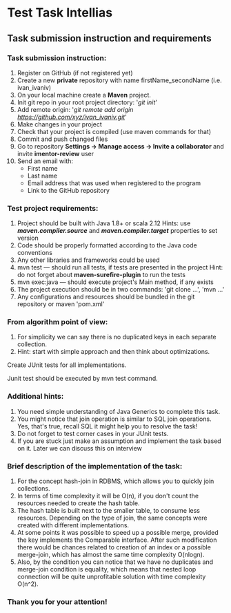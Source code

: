 # Test Task Intellias

## Task submission instruction and requirements

### Task submission instruction:

1. Register on GitHub (if not registered yet)
2. Create a new **private** repository with name firstName_secondName (i.e. ivan_ivaniv)
3. On your local machine create a **Maven** project.
4. Init git repo in your root project directory: '*git init*'
5. Add remote origin: '*git remote add origin https://github.com/xyz/ivan_ivaniv.git*'
6. Make changes in your project
7. Check that your project is compiled (use maven commands for that)
8. Commit and push changed files
9. Go to repository **Settings -> Manage access -> Invite a collaborator**
and invite **imentor-review** user
10. Send an email with:
    - First name
    - Last name
    - Email address that was used when registered to the program
    - Link to the GitHub repository

### Test project requirements:

1. Project should be built with Java 1.8+ or scala 2.12
Hints: use ***maven.compiler.source*** and ***maven.compiler.target*** properties to set version
2. Code should be properly formatted according to the Java code conventions
3. Any other libraries and frameworks could be used
4. mvn test — should run all tests, if tests are presented in the project
Hint: do not forget about **maven-surefire-plugin** to run the tests
5. mvn exec:java — should execute project's Main method, if any exists
6. The project execution should be in two commands: 'git clone ...', 'mvn ...'
7. Any configurations and resources should be bundled in the git repository or maven 'pom.xml'

### From algorithm point of view:

1. For simplicity we can say there is no duplicated keys in each separate collection.
2. Hint: start with simple approach and then think about optimizations.

Create JUnit tests for all implementations.

Junit test should be executed by mvn test command.

### Additional hints:

1. You need simple understanding of Java Generics to complete this task.
2. You might notice that join operation is similar to SQL join operations. Yes, that's true, recall SQL it might help you to resolve the task!
3. Do not forget to test corner cases in your JUnit tests.
4. If you are stuck just make an assumption and implement the task based on it. Later we can discuss this on interview

### Brief description of the implementation of the task:

1. For the concept hash-join in RDBMS, which allows you to quickly join collections. 
2. In terms of time complexity it will be O(n), if you don't count the resources needed to create the hash table. 
3. The hash table is built next to the smaller table, to consume less resources. Depending on the type of join, the same concepts were created with different implementations. 
4. At some points it was possible to speed up a possible merge, provided the key implements the Comparable interface. After such modification there would be chances related to creation of an index or a possible merge-join, which has almost the same time complexity O(nlogn).
5. Also, by the condition you can notice that we have no duplicates and merge-join condition is equality, which means that nested loop connection will be quite unprofitable solution with time complexity O(n^2).

### Thank you for your attention!


